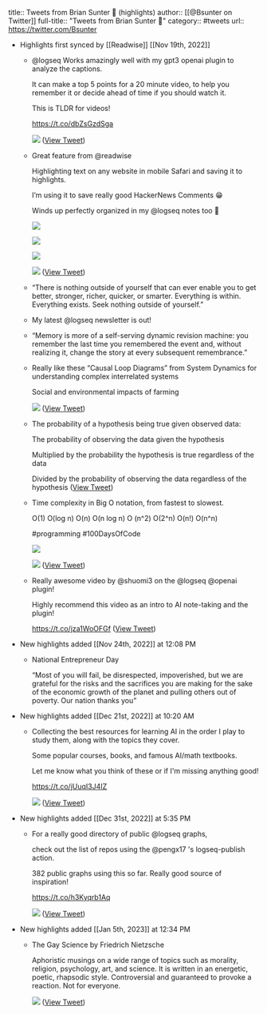 title:: Tweets from Brian Sunter 🧠 (highlights)
author:: [[@Bsunter on Twitter]]
full-title:: "Tweets from Brian Sunter 🧠"
category:: #tweets
url:: https://twitter.com/Bsunter

- Highlights first synced by [[Readwise]] [[Nov 19th, 2022]]
	- @logseq Works amazingly well with my gpt3 openai plugin to analyze the captions. 
	  
	  It can make a top 5 points for a 20 minute video, to help you remember it or decide ahead of time if you should watch it. 
	  
	  This is TLDR for videos!
	  
	  https://t.co/dbZsGzdSga 
	  
	  ![](https://pbs.twimg.com/media/FVTuGm_VUAAEUtt.jpg) ([View Tweet](https://twitter.com/Bsunter/status/1537115206412664833))
	- Great feature from @readwise 
	  
	  Highlighting text on any website in mobile Safari and saving it to highlights. 
	  
	  I’m using it to save really good HackerNews Comments 😁
	  
	  Winds up perfectly organized in my @logseq notes too 🙌 
	  
	  ![](https://pbs.twimg.com/media/FXFgLLJVUAABsl_.jpg) 
	  
	  ![](https://pbs.twimg.com/media/FXFgLLLVEAAprb1.jpg) 
	  
	  ![](https://pbs.twimg.com/media/FXFgLLJUsAAKLhQ.jpg) 
	  
	  ![](https://pbs.twimg.com/media/FXFgLL6UUAEwhBE.jpg) ([View Tweet](https://twitter.com/Bsunter/status/1545121896823304192))
	- “There is nothing outside of yourself that can ever enable you to get better, stronger, richer, quicker, or smarter. Everything is within. Everything exists. Seek nothing outside of yourself.”
	- My latest @logseq newsletter is out!
	- “Memory is more of a self-serving dynamic revision machine: you remember the last time you remembered the event and, without realizing it, change the story at every subsequent remembrance.”
	- Really like these “Causal Loop Diagrams” from System Dynamics for understanding complex interrelated systems
	  
	  Social and environmental impacts of farming 
	  
	  ![](https://pbs.twimg.com/media/Ff72KAsVQAAJrvr.jpg) ([View Tweet](https://twitter.com/Bsunter/status/1584974775025537024))
	- The probability of a hypothesis being true given observed data:
	  
	  The probability of observing the data given the hypothesis 
	  
	  Multiplied by the probability the hypothesis is true regardless of the data
	  
	  Divided by the probability of observing the data regardless of the hypothesis ([View Tweet](https://twitter.com/Bsunter/status/1585335481767600128))
	- Time complexity in Big O notation, from fastest to slowest. 
	  
	  O(1)
	  O(log n) 
	  O(n) 
	  O(n log n)
	  O (n^2) 
	  O(2^n)
	  O(n!)
	  O(n^n)
	  
	  #programming #100DaysOfCode 
	  
	  ![](https://pbs.twimg.com/media/FgMTgYXUYAAAhOd.jpg) 
	  
	  ![](https://pbs.twimg.com/media/FgMTgYZUYAAaxWe.jpg) ([View Tweet](https://twitter.com/Bsunter/status/1586132946238382080))
	- Really awesome video by @shuomi3 on the @logseq @openai plugin!
	  
	  Highly recommend this video as an intro to AI note-taking and the plugin!
	  
	  https://t.co/jza1WoOFGf ([View Tweet](https://twitter.com/Bsunter/status/1593728424895356928))
- New highlights added [[Nov 24th, 2022]] at 12:08 PM
	- National Entrepreneur Day
	  
	  “Most of you will fail, be disrespected, impoverished, but we are grateful for the risks and the sacrifices you are making for the sake of the economic growth of the planet and pulling others out of poverty. Our nation thanks you”
- New highlights added [[Dec 21st, 2022]] at 10:20 AM
	- Collecting the best resources for learning AI in the order I play to study them, along with the topics they cover.
	  
	  Some popular courses, books, and famous AI/math textbooks.
	  
	  Let me know what you think of these or if I'm missing anything good!
	  
	  https://t.co/jUuqI3J4IZ 
	  
	  ![](https://pbs.twimg.com/media/Fkc6BW1UUAAb3BA.jpg) ([View Tweet](https://twitter.com/Bsunter/status/1605316646897270784))
- New highlights added [[Dec 31st, 2022]] at 5:35 PM
	- For a really good directory of public @logseq graphs, 
	  
	  check out the list of repos using the @pengx17 's logseq-publish action. 
	  
	  382 public graphs using this so far. Really good source of inspiration!
	  
	  https://t.co/h3Kyqrb1Aq 
	  
	  ![](https://pbs.twimg.com/media/FlSAJ5vagAATCyv.jpg) ([View Tweet](https://twitter.com/Bsunter/status/1609052088939712524))
- New highlights added [[Jan 5th, 2023]] at 12:34 PM
	- The Gay Science by Friedrich Nietzsche
	  
	  Aphoristic musings on a wide range of topics such as morality, religion, psychology, art, and science. It is written in an energetic, poetic, rhapsodic style. Controversial and guaranteed to provoke a reaction. Not for everyone. 
	  
	  ![](https://pbs.twimg.com/media/FlqLNRKaYAARJWY.jpg) ([View Tweet](https://twitter.com/Bsunter/status/1610752883917754368))
